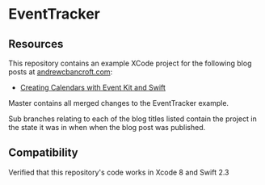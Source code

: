 # EventTracker

## Resources
This repository contains an example XCode project for the following blog posts at [andrewcbancroft.com](http://www.andrewcbancroft.com):

* [Creating Calendars with Event Kit and Swift](https://www.andrewcbancroft.com/2015/06/17/creating-calendars-with-event-kit-and-swift/)

Master contains all merged changes to the EventTracker example.

Sub branches relating to each of the blog titles listed contain the project in the state it was in when when the blog post was published.

## Compatibility
Verified that this repository's code works in Xcode 8 and Swift 2.3
